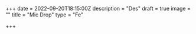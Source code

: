 +++
date = 2022-09-20T18:15:00Z
description = "Des"
draft = true
image = ""
title = "Mic Drop"
type = "Fe"

+++
